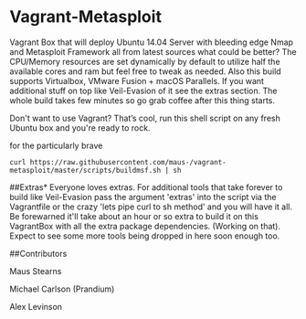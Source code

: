 Vagrant-Metasploit
==================
Vagrant Box that will deploy Ubuntu 14.04 Server with bleeding edge Nmap and Metasploit Framework all from latest sources what could be better? The CPU/Memory resources are set dynamically by default to utilize half the available cores and ram but feel free to tweak as needed. Also this build supports Virtualbox, VMware Fusion + macOS Parallels. If you want additional stuff on top like Veil-Evasion of it see the extras section. The whole build takes few minutes so go grab coffee after this thing starts.

Don't want to use Vagrant? That’s cool, run this shell script on any fresh Ubuntu box and you're ready to rock. 

for the particularly brave
```shell
curl https://raw.githubusercontent.com/maus-/vagrant-metasploit/master/scripts/buildmsf.sh | sh
```

##Extras* 
Everyone loves extras. For additional tools that take forever to build like Veil-Evasion pass the argument 'extras' into the script via the Vagrantfile or the crazy 'lets pipe curl to sh method' and you will have it all. Be forewarned it'll take about an hour or so extra to build it on this VagrantBox with all the extra package dependencies. (Working on that). Expect to see some more tools being dropped in here soon enough too.

##Contributors

Maus Stearns

Michael Carlson (Prandium)

Alex Levinson